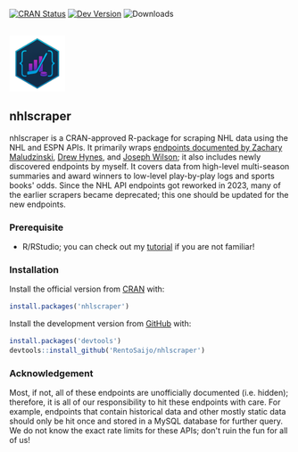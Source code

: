 [![CRAN Status](https://www.r-pkg.org/badges/version/nhlscraper)](https://CRAN.R-project.org/package=nhlscraper)
[![Dev Version](https://img.shields.io/badge/dev%20ver-0.1.1.9000-red.svg)](https://github.com/nhlscraper)
![Downloads](https://cranlogs.r-pkg.org/badges/grand-total/nhlscraper)

<br>

<div style="text-align:left">
<span><a href="https://rentosaijo.github.io/nhlscraper/">
<img src="man/figures/logo.png" width=100 alt="nhlscraper Logo"/> </a><h2><strong>nhlscraper</strong></h2>
</div>

nhlscraper is a CRAN-approved R-package for scraping NHL data using the NHL and ESPN APIs. It primarily wraps [endpoints documented by Zachary Maludzinski](https://github.com/Zmalski/NHL-API-Reference), [Drew Hynes](https://gitlab.com/dword4/nhlapi/), and [Joseph Wilson](https://github.com/pseudo-r/Public-ESPN-API); it also includes newly discovered endpoints by myself. It covers data from high-level multi-season summaries and award winners to low-level play-by-play logs and sports books' odds. Since the NHL API endpoints got reworked in 2023, many of the earlier scrapers became deprecated; this one should be updated for the new endpoints.

### Prerequisite

- R/RStudio; you can check out my [tutorial](https://youtu.be/hGM1t6usDQ8) if you are not familiar!

### Installation
Install the official version from [CRAN](https://cran.r-project.org) with:
```r
install.packages('nhlscraper')
```

Install the development version from [GitHub](https://github.com/) with:
```r
install.packages('devtools')
devtools::install_github('RentoSaijo/nhlscraper')
```

### Acknowledgement
Most, if not, all of these endpoints are unofficially documented (i.e. hidden); therefore, it is all of our responsibility to hit these endpoints with care. For example, endpoints that contain historical data and other mostly static data should only be hit once and stored in a MySQL database for further query. We do not know the exact rate limits for these APIs; don't ruin the fun for all of us!
